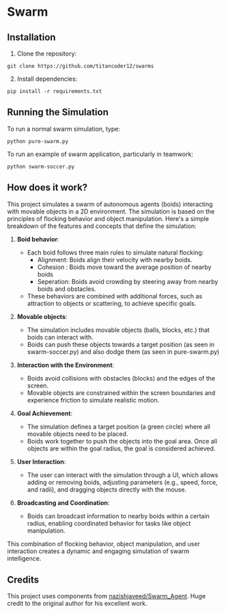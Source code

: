 # Swarm

## Installation
1. Clone the repository:
```
git clone https://github.com/titancoder12/swarms
```

2. Install dependencies:
```
pip install -r requirements.txt
```

## Running the Simulation
To run a normal swarm simulation, type:
```
python pure-swarm.py
```
To run an example of swarm application, particularly in teamwork:
```
python swarm-soccer.py
```

## How does it work?
This project simulates a swarm of autonomous agents (boids) interacting with movable objects in a 2D environment. The simulation is based on the principles of flocking behavior and object manipulation. Here's a simple breakdown of the features and concepts that define the simulation:
1. **Boid behavior**:
    * Each boid follows three main rules to simulate natural flocking:
        * Alignment: Boids align their velocity with nearby boids.
        * Cohesion : Boids move toward the average position of nearby boids
        * Seperation: Boids avoid crowding by steering away from nearby boids and obstacles.
    * These behaviors are combined with additional forces, such as attraction to objects or scattering, to achieve specific goals.

2. **Movable objects**:
    * The simulation includes movable objects (balls, blocks, etc.) that boids can interact with.
    * Boids can push these objects towards a target position (as seen in swarm-soccer.py) and also dodge them (as seen in pure-swarm.py)

3. **Interaction with the Environment**:
    * Boids avoid collisions with obstacles (blocks) and the edges of the screen.
    * Movable objects are constrained within the screen boundaries and experience friction to simulate realistic motion.

4. **Goal Achievement**:
    * The simulation defines a target position (a green circle) where all movable objects need to be placed.
    * Boids work together to push the objects into the goal area. Once all objects are within the goal radius, the goal is considered achieved.

5. **User Interaction**:
    * The user can interact with the simulation through a UI, which allows adding or removing boids, adjusting parameters (e.g., speed, force, and radii), and dragging objects directly with the mouse.

6. **Broadcasting and Coordination**:
    * Boids can broadcast information to nearby boids within a certain radius, enabling coordinated behavior for tasks like object manipulation.

This combination of flocking behavior, object manipulation, and user interaction creates a dynamic and engaging simulation of swarm intelligence.


## Credits
This project uses components from [nazishjaveed/Swarm_Agent](https://github.com/nazishjaveed/Swarm_Agent). Huge credit to the original author for his excellent work.